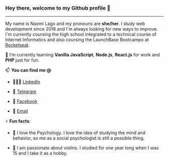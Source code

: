 ### Hey there, welcome to my Github profile 👋

****

My name is Naomi Lago and my pronouns are **she/her**. I study web development since 2018 and I'm always looking for new ways to improve. I'm currently coursing the high school integrated to a technical course of Internet Informatics and also coursing the LaunchBase Bootcampo at [Rocketseat](https://www.rocketseat.com.br).

🌱 I’m currently learning **Vanilla JavaScript**, **Node.js**, **React.js** for work and **PHP** just for fun.

📫 **You can find me @**

  - 👩🏼‍💻 [LinkedIn](https://www.linkedin.com/in/NaomiLago)

  - 💬 [Telegram](https://t.me/Naomity)
  
  - 👥 [Facebook](https://www.facebook.com/naomi.iiij)
  
  - 📩 [Email](mailto:contato.naomilago@gmail.com)

⚡ **Fun facts**:

- 🧠 I love the Psychology. I love the idea of studying the mind and behavior, so me as a social psychologist is still a possible thing.

- 🎻 I am passionate about violins. I studied for one year long when I was 15 and I take it as a hobby.
